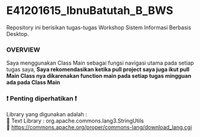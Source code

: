 # E41201615_IbnuBatutah_B_BWS
Repository ini berisikan tugas-tugas Workshop Sistem Informasi Berbasis Desktop.

### OVERVIEW ###
Saya menggunakan Class Main sebagai fungsi navigasi utama pada setiap tugas saya, **Saya rekomendasikan ketika pull project saya juga ikut pull Main Class nya dikarenakan function main pada setiap tugas mingguan ada pada Class Main**

### :exclamation: Penting diperhatikan :exclamation:  ###
Library yang digunakan adalah :  <br>
 :page_facing_up: Text Library : org.apache.commons.lang3.StringUtils  <br>
 :link: https://commons.apache.org/proper/commons-lang/download_lang.cgi
